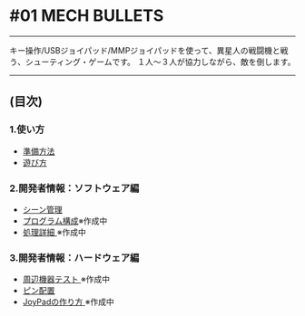 # #01 MECH BULLETS
----

キー操作/USBジョイパッド/MMPジョイパッドを使って、異星人の戦闘機と戦う、シューティング・ゲームです。
１人～３人が協力しながら、敵を倒します。

----
## (目次)

### 1.使い方
- [準備方法     ](./README/10_準備方法.MD)
- [遊び方       ](./README/11_遊び方.MD  )

### 2.開発者情報：ソフトウェア編
- [シーン管理    ](./README/30_シーン管理.MD    )
- [プログラム構成](./README/31_プログラム構成.MD)※作成中
- [処理詳細      ](./README/32_処理詳細.MD      )※作成中

### 3.開発者情報：ハードウェア編
- [周辺機器テスト  ](./README/40_テスト.MD  )※作成中
- [ピン配置        ](./README/40_ピン配置.MD)
- [JoyPadの作り方  ](./README/40_JoyPad.MD  )※作成中
